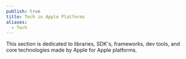 ```yaml
---
publish: true
title: Tech in Apple Platforms
aliases:
  - Tech
---
```

This section is dedicated to libraries, SDK's, frameworks, dev tools, and core technologies made by Apple for Apple platforms. 